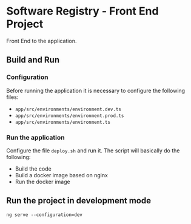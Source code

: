 # Software Registry - Front End Project

Front End to the application.

## Build and Run

### Configuration

Before running the application it is necessary to configure the following files:

- `app/src/environments/environment.dev.ts`
- `app/src/environments/environment.prod.ts`
- `app/src/environments/environment.ts`

### Run the application

Configure the file `deploy.sh` and run it. The script will basically do the following:

- Build the code
- Build a docker image based on nginx
- Run the docker image

## Run the project in development mode

`ng serve --configuration=dev`
